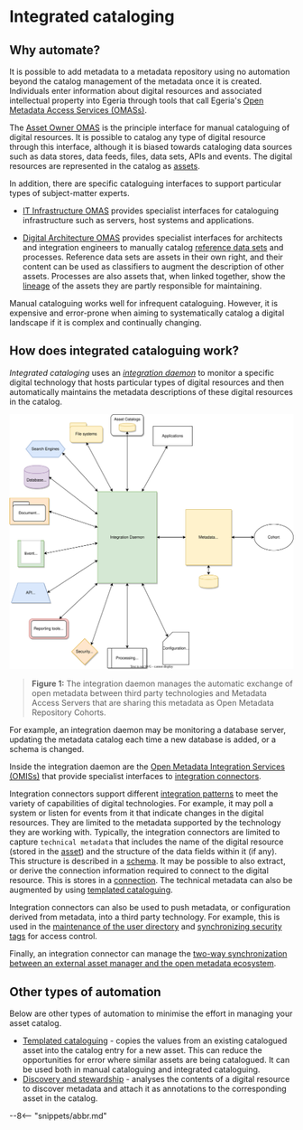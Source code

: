 <!-- SPDX-License-Identifier: CC-BY-4.0 -->
<!-- Copyright Contributors to the ODPi Egeria project 2020. -->

# Integrated cataloging

## Why automate?

It is possible to add metadata to a metadata repository using no automation beyond the catalog management of the metadata once it is created.  Individuals enter information about digital resources and associated intellectual property into Egeria through tools that call Egeria's [Open Metadata Access Services (OMASs)](/services/omas).

The [Asset Owner OMAS](/services/omas/asset-owner) is the principle interface for manual cataloguing of digital resources.  It is possible to catalog any type of digital resource through this interface, although it is biased towards cataloging data sources such as data stores, data feeds, files, data sets, APIs and events.  The digital resources are represented in the catalog as [assets](/concepts/asset).

In addition, there are specific cataloguing interfaces to support particular types of subject-matter experts.

* [IT Infrastructure OMAS](/services/omas/it-infrastructure) provides specialist interfaces for cataloguing infrastructure such as servers, host systems and applications.

* [Digital Architecture OMAS](/services/omas/digital-architecture) provides specialist interfaces for architects and integration engineers to manually catalog [reference data sets](/features/reference-data-management/overview) and processes. Reference data sets are assets in their own right, and their content can be used as classifiers to augment the description of other assets. Processes are also assets that, when linked together, show the [lineage](/features/lineage-management/overview) of the assets they are partly responsible for maintaining.

Manual cataloguing works well for infrequent cataloguing.  However, it is expensive and error-prone when aiming to systematically catalog a digital landscape if it is complex and continually changing.

## How does integrated cataloguing work?

*Integrated cataloging* uses an [*integration daemon*](/concepts/integration-daemon) to monitor a specific digital technology that hosts particular types of digital resources and then automatically maintains the metadata descriptions of these digital resources in the catalog.

![Figure 1](/services/integration-daemon-in-action.svg)
> **Figure 1:** The integration daemon manages the automatic exchange of open metadata between third party technologies and Metadata Access Servers that are sharing this metadata as Open Metadata Repository Cohorts.

For example, an integration daemon may be monitoring a database server, updating the metadata catalog each time a new database is added, or a schema is changed.

Inside the integration daemon are the [Open Metadata Integration Services (OMISs)](/services/omis) that provide specialist interfaces to [integration connectors](/concepts/integration-connector).  

Integration connectors support different [integration patterns](/patterns/metadata-exchange/overview) to meet the variety of capabilities of digital technologies.  For example, it may poll a system or listen for events from it that indicate changes in the digital resources.  They are limited to the metadata supported by the technology they are working with.  Typically, the integration connectors are limited to capture `technical metadata` that includes the name of the digital resource (stored in the [asset](/concepts/asset)) and the structure of the data fields within it (if any).  This structure is described in a [schema](/concepts/schema).  It may be possible to also extract, or derive the connection information required to connect to the digital resource.  This is stores in a [connection](/concepts/connection).  The technical metadata can also be augmented by using [templated cataloguing](/features/templated-cataloguing/overview).

Integration connectors can also be used to push metadata, or configuration derived from metadata, into a third party technology.  For example, this is used in the [maintenance of the user directory](/features/people-roles-organization/overview/#synchronizing-organization-data-with-open-metadata) and [synchronizing security tags](/features/synchronized-access-control/overview/#phases-of-synchronized-access-control) for access control.

Finally, an integration connector can manage the [two-way synchronization between an external asset manager and the open metadata ecosystem](/features/external-identifiers/overview).


## Other types of automation

Below are other types of automation to minimise the effort in managing your asset catalog.

* [Templated cataloguing](/features/templated-cataloguing) - copies the values from an existing catalogued asset into the catalog entry for a new asset. This can reduce the opportunities for error where similar assets are being catalogued.  It can be used both in manual cataloguing and integrated cataloguing.
* [Discovery and stewardship](/features/discovery-and-stewardship) - analyses the contents of a digital resource to discover metadata and attach it as annotations to the corresponding asset in the catalog.


--8<-- "snippets/abbr.md"